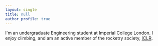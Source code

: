 ```yaml
---
layout: single
title: null
author_profile: true
---
```


I'm an undergraduate Engineering student at Imperial College London. I enjoy climbing, and am an active member of the rocketry society, [ICLR](https://iclr.webnode.com/).
